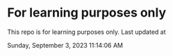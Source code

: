 # For learning purposes only
This repo is for learning purposes only.
Last updated at

Sunday, September 3, 2023 11:14:06 AM

